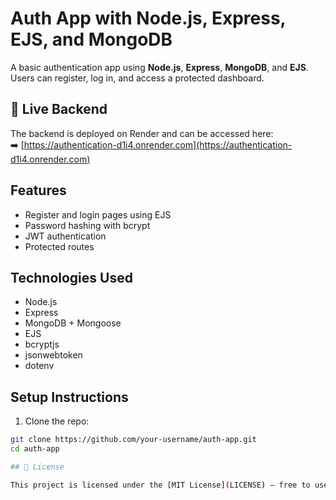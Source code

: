 # Auth App with Node.js, Express, EJS, and MongoDB

A basic authentication app using **Node.js**, **Express**, **MongoDB**, and **EJS**. Users can register, log in, and access a protected dashboard.

## 🔗 Live Backend

The backend is deployed on Render and can be accessed here:  
➡️ [https://authentication-d1i4.onrender.com](https://authentication-d1i4.onrender.com)


## Features

- Register and login pages using EJS
- Password hashing with bcrypt
- JWT authentication
- Protected routes

## Technologies Used

- Node.js
- Express
- MongoDB + Mongoose
- EJS
- bcryptjs
- jsonwebtoken
- dotenv

## Setup Instructions

1. Clone the repo:

```bash
git clone https://github.com/your-username/auth-app.git
cd auth-app

## 📄 License

This project is licensed under the [MIT License](LICENSE) — free to use, modify, and distribute with proper attribution.

